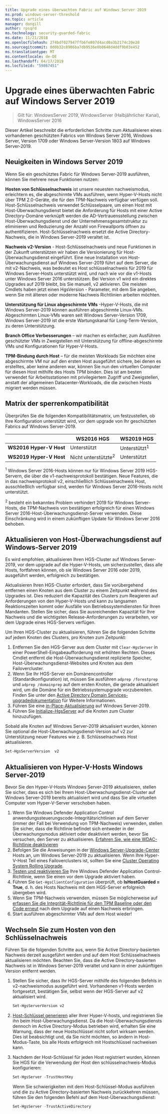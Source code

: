 ```yaml
---
title: Upgrade eines überwachten Fabric auf Windows Server 2019
ms.prod: windows-server-threshold
ms.topic: article
manager: dongill
author: rpsqrd
ms.technology: security-guarded-fabric
ms.date: 11/21/2018
ms.openlocfilehash: 274bdf027947ffb6fe807d4acd0a3b2174c20e28
ms.sourcegitcommit: 0d0b32c8986ba7db9536e0b8648d4ddf9b03e452
ms.translationtype: MT
ms.contentlocale: de-DE
ms.lasthandoff: 04/17/2019
ms.locfileid: "59867451"
---
```

# <a name="upgrade-a-guarded-fabric-to-windows-server-2019"></a>Upgrade eines überwachten Fabric auf Windows Server 2019

> Gilt für: WindowsServer 2019, WindowsServer (Halbjährlicher Kanal), WindowsServer 2016

Dieser Artikel beschreibt die erforderlichen Schritte zum Aktualisieren eines vorhandenen geschützten Fabrics von Windows Server 2016, Windows Server, Version 1709 oder Windows Server-Version 1803 auf Windows Server-2019.

## <a name="whats-new-in-windows-server-2019"></a>Neuigkeiten in Windows Server 2019

Wenn Sie ein geschütztes Fabric für Windows Server-2019 ausführen, können Sie mehrere neue Funktionen nutzen:

**Hosten von Schlüsselnachweis** ist unsere neuesten nachweismodus, erleichtern es, die abgeschirmte VMs ausführen, wenn Hyper-V-Hosts nicht über TPM 2.0-Geräte, die für den TPM-Nachweis verfügbar verfügen soll. Host-Schlüsselnachweis verwendet Schlüsselpaare, um einen Host mit Host-Überwachungsdienst bietet die Anforderung für Hosts mit einer Active Directory-Domäne verknüpft werden die AD-Vertrauensstellung zwischen Host-Überwachungsdienst und der Unternehmensgesamtstruktur zu eliminieren und Reduzierung der Anzahl von Firewallports öffnen zu authentifizieren. Host-Schlüsselnachweis ersetzt die Active Directory-Nachweis, die in Windows Server-2019 veraltet ist.

**Nachweis v2-Version** - Host-Schlüsselnachweis und neue Funktionen in der Zukunft unterstützen wir haben die Versionierung für Host-Überwachungsdienst eingeführt. Eine neue Installation von Host-Überwachungsdienst auf Windows Server-2019 führt auf dem Server, die mit v2-Nachweis, was bedeutet es Host schlüsselnachweis für 2019 für Windows Server-Hosts unterstützt wird, und nach wie vor die v1-Hosts unter Windows Server 2016 unterstützen. Bei Version v1 wird ein direktes Upgrades auf 2019 bleibt, bis Sie manuell, v2 aktivieren. Die meisten Cmdlets haben jetzt einen HgsVersion - Parameter, mit dem Sie angeben, wenn Sie mit älteren oder moderne Nachweis Richtlinien arbeiten möchten.

**Unterstützung für Linux abgeschirmte VMs** -Hyper-V-Hosts, die mit Windows Server-2019 können ausführen abgeschirmte Linux-VMs. Abgeschirmten Linux-VMs waren seit Windows Server-Version 1709, Windows Server-2019 ist die erste Wartungskanal für Long-Term-Version, zu deren Unterstützung.

**Branch Office Verbesserungen** – wir machen es einfacher, zum Ausführen geschützter VMs in Zweigstellen mit Unterstützung für offline-abgeschirmte VMs und Konfigurationen für Hyper-V-Hosts.

**TPM-Bindung durch Host** – für die meisten Workloads Sie möchten eine abgeschirmte VM nur auf den ersten Host ausgeführt sichere, bei denen es erstelltes, aber keine anderen war, können Sie nun den virtuellen Computer für diesen Host mithilfe des Hosts TPM binden. Dies ist am besten verwendet für Arbeitsstationen mit privilegiertem Zugriff und Zweigstellen, anstatt der allgemeinen Datacenter-Workloads, die die zwischen Hosts migriert werden müssen.

## <a name="compatibility-matrix"></a>Matrix der sperrenkompatibilität

Überprüfen Sie die folgenden Kompatibilitätsmatrix, um festzustellen, ob Ihre Konfiguration unterstützt wird, vor dem upgrade von Ihr geschützten Fabrics auf Windows Server-2019.

|  | WS2016 HGS | WS2019 HGS|
|---|---|---|
|**WS2016 Hyper-V Host** | Unterstützt | Unterstützt<sup>1</sup>|
|**WS2019 Hyper-V Host** | Nicht unterstützte<sup>2</sup> | Unterstützt|

<sup>1</sup> Windows Server 2016-Hosts können nur für Windows Server 2019 HGS-Servern, die über die v1-nachweisprotokoll bestätigen. Neue Features, die in das nachweisprotokoll v2, einschließlich Schlüsselnachweis Host, ausschließlich verfügbar sind, werden für Windows Server 2016-Hosts nicht unterstützt.

<sup>2</sup> besteht ein bekanntes Problem verhindert 2019 für Windows Server-Hosts, die TPM-Nachweis von bestätigen erfolgreich für einen Windows Server 2016-Host-Überwachungsdienst-Server verwenden. Diese Einschränkung wird in einem zukünftigen Update für Windows Server 2016 behoben.

## <a name="upgrade-hgs-to-windows-server-2019"></a>Aktualisieren von Host-Überwachungsdienst auf Windows-Server 2019

Es wird empfohlen, aktualisieren Ihren HGS-Cluster auf Windows Server-2019, vor dem upgrade auf die Hyper-V-Hosts, um sicherzustellen, dass alle Hosts, fortfahren können, ob sie Windows Server 2016 oder 2019, ausgeführt werden, erfolgreich zu bestätigen.

Aktualisieren Ihren HGS-Cluster erfordert, dass Sie vorübergehend entfernen einen Knoten aus dem Cluster zu einem Zeitpunkt während des Upgrades ist. Dies reduziert die Kapazität des Clusters zum Reagieren auf Anforderungen von den Hyper-V-Hosts und kann zu langsamen Reaktionszeiten kommt oder Ausfälle von Betriebssystemdiensten für Ihren Mandanten. Stellen Sie sicher, dass Sie ausreichenden Kapazität für Ihre Nachweis und die wichtigsten Release-Anforderungen zu verarbeiten, vor dem Upgrade eines HGS-Servers verfügen.

Um Ihren HGS-Cluster zu aktualisieren, führen Sie die folgenden Schritte auf jedem Knoten des Clusters, pro Knoten zum Zeitpunkt:

1.  Entfernen Sie den HGS-Server aus dem Cluster mit `Clear-HgsServer` in einer PowerShell-Eingabeaufforderung mit erhöhten Rechten. Dieses Cmdlet entfernt die Host-Überwachungsdienst replizierte Speicher, Host-Überwachungsdienst-Websites und Knoten aus dem Failovercluster.
2.  Wenn Sie Ihr HGS-Server ein Domänencontroller (Standardkonfiguration) ist, müssen Sie ausführen `adprep /forestprep` und `adprep /domainprep` auf dem ersten Knoten, die gerade aktualisiert wird, um die Domäne für ein Betriebssystemupgrade vorzubereiten. Finden Sie unter den [Active Directory Domain Services-upgradedokumentation](https://docs.microsoft.com/windows-server/identity/ad-ds/deploy/upgrade-domain-controllers#supported-in-place-upgrade-paths) für Weitere Informationen.
3.  Führen Sie eine [in-Place-Aktualisierung](../../get-started-19/install-upgrade-migrate-19.md) auf Windows Server-2019.
4.  Führen Sie [Initialize-HgsServer](guarded-fabric-configure-additional-hgs-nodes.md) auf die Knoten zum Cluster hinzuzufügen.

Sobald alle Knoten auf Windows Server-2019 aktualisiert wurden, können Sie optional die Host-Überwachungsdienst-Version auf v2 zur Unterstützung neuer Features wie z. B. Schlüsselnachweis Host aktualisieren.

```powershell
Set-HgsServerVersion  v2
```

## <a name="upgrade-hyper-v-hosts-to-windows-server-2019"></a>Aktualisieren von Hyper-V-Hosts Windows Server-2019

Bevor Sie den Hyper-V-Hosts Windows Server-2019 aktualisieren, stellen Sie sicher, dass es sich bei Ihrem Host-Überwachungsdienst-Cluster auf Windows Server-2019 bereits aktualisiert wird und dass Sie alle virtuellen Computer vom Hyper-V-Server verschoben haben.

1.  Wenn Sie Windows Defender Application Control anwendungssteuerungscode-Integritätsrichtlinien auf dem Server (immer der Fall bei Verwendung von TPM-Nachweis) verwenden, stellen Sie sicher, dass die Richtlinie befindet sich entweder in der Überwachungsmodus aktiviert oder deaktiviert werden, bevor Sie versuchen, den Server zu aktualisieren. [Erfahren Sie, wie eine WDAC-Richtlinie deaktivieren](https://docs.microsoft.com/en-us/windows/security/threat-protection/windows-defender-application-control/disable-windows-defender-application-control-policies)
2.  Befolgen Sie die Anweisungen in der [Windows Server-Upgrade-Center](http://aka.ms/upgradecenter) Hosts an, um Windows Server-2019 zu aktualisieren. Wenn Ihre Hyper-V-Host Teil eines Failoverclusters ist, sollten Sie eine [Cluster Operating System Rolling Upgrade](../../failover-clustering/Cluster-Operating-System-Rolling-Upgrade.md).
3.  [Testen und reaktivieren Sie](https://docs.microsoft.com/en-us/windows/security/threat-protection/windows-defender-application-control/audit-windows-defender-application-control-policies) Ihre Windows Defender Application Control-Richtlinie, wenn Sie einen vor dem Upgrade aktiviert haben.
4.  Führen Sie `Get-HgsClientConfiguration` überprüft, ob **IsHostGuarded = True**, d. h. des Hosts Nachweis mit dem HGS-Server erfolgreich übergeben wird.
5.  Wenn Sie TPM-Nachweis verwenden, müssen Sie möglicherweise auf [erfassen Sie die Integrität-Richtlinie für den TPM Baseline oder den Code erneut](guarded-fabric-add-host-information-for-tpm-trusted-attestation.md) nach dem Upgrade auf einen Nachweis erbringen.
6.  Start ausführen abgeschirmter VMs auf dem Host wieder!

## <a name="switch-to-host-key-attestation"></a>Wechseln Sie zum Hosten von den Schlüsselnachweis

Führen Sie die folgenden Schritte aus, wenn Sie Active Directory-basierten Nachweis derzeit ausgeführt werden und auf dem Host Schlüsselnachweis aktualisieren möchten. Beachten Sie, dass die Active Directory-basierten Nachweis ist in Windows Server-2019 veraltet und kann in einer zukünftigen Version entfernt werden.

1.  Stellen Sie sicher, dass Ihr HGS-Server mithilfe des folgenden Befehls in v2-nachweismodus ausgeführt wird. Vorhandenen v1-Hosts werden fortgesetzt, bestätigen Sie, selbst wenn der HGS-Server auf v2 aktualisiert wird.

    ```powershell
    Set-HgsServerVersion v2
    ```

2.  [Host-Schlüssel generieren](guarded-fabric-create-host-key.md) aller Ihrer Hyper-V-hosts, und registrieren Sie ihn beim Host-Überwachungsdienst. Da die Host-Überwachungsdiensts dennoch im Active Directory-Modus betrieben wird, erhalten Sie eine Warnung, dass der neue Hostschlüssel nicht sofort wirksam werden. Dies ist beabsichtigt und, da Sie nicht möchten, so ändern in Host-Modus-Taste, bis alle Hosts erfolgreich mit Hostschlüssel nachweisen kann.

3.  Nachdem der Host-Schlüssel für jeden Host registriert wurden, können Sie HGS für die Verwendung der Host den schlüsselnachweis-Modus konfigurieren:

    ```powershell
    Set-HgsServer -TrustHostKey
    ```

    Wenn Sie schwierigkeiten mit dem Host-Schlüssel-Modus ausführen und die zu Active Directory-basierten Nachweis zurückkehren müssen, führen Sie den folgenden Befehl auf dem Host-Überwachungsdienst:

    ```powershell
    Set-HgsServer -TrustActiveDirectory
    ```
